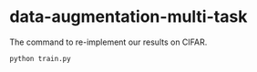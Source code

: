 # data-augmentation-multi-task
The command to re-implement our results on CIFAR.
```
python train.py 

